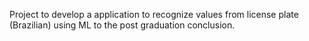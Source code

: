 Project to develop a application to recognize values from license plate (Brazilian) using ML to the post graduation conclusion.
